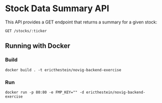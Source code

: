 # Stock Data Summary API

This API provides a GET endpoint that returns a summary for a given stock:

```
GET /stocks/:ticker
```

## Running with Docker

### Build

```
docker build . -t ericthestein/novig-backend-exercise
```

### Run

```
docker run -p 80:80 -e FMP_KEY="" -d ericthestein/novig-backend-exercise
```

